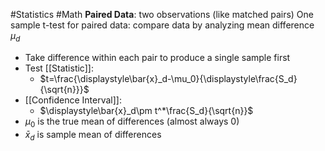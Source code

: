 #Statistics #Math 
**Paired Data**: two observations (like matched pairs)
One sample t-test  for paired data: compare data by analyzing mean difference $\mu_d$
- Take difference within each pair to produce a single sample first
- Test [[Statistic]]:
	- $t=\frac{\displaystyle\bar{x}_d-\mu_0}{\displaystyle\frac{S_d}{\sqrt{n}}}$
- [[Confidence Interval]]:
	- $\displaystyle\bar{x}_d\pm t^*\frac{S_d}{\sqrt{n}}$
- $\mu_0$ is the true mean of differences (almost always 0)
- $\bar{x}_d$ is sample mean of differences